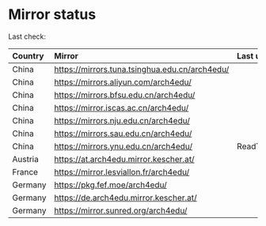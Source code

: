 <script src="./time.js"></script>
# Mirror status
Last check: <script type="text/javascript">localize(1690446071.9889145);</script>

|Country|Mirror|Last update|
|:------|:-----|:----------|
|China|https://mirrors.tuna.tsinghua.edu.cn/arch4edu/|<script type="text/javascript">localize(1690396186);</script>|
|China|https://mirrors.aliyun.com/arch4edu/|<script type="text/javascript">localize(1690352980);</script>|
|China|https://mirrors.bfsu.edu.cn/arch4edu/|<script type="text/javascript">localize(1690309951);</script>|
|China|https://mirror.iscas.ac.cn/arch4edu/|<script type="text/javascript">localize(1690396186);</script>|
|China|https://mirrors.nju.edu.cn/arch4edu/|<script type="text/javascript">localize(1690352980);</script>|
|China|https://mirrors.sau.edu.cn/arch4edu/|<script type="text/javascript">localize(1690396186);</script>|
|China|https://mirrors.ynu.edu.cn/arch4edu/|ReadTimeout|
|Austria|https://at.arch4edu.mirror.kescher.at/|<script type="text/javascript">localize(1690396186);</script>|
|France|https://mirror.lesviallon.fr/arch4edu/|<script type="text/javascript">localize(1689402753);</script>|
|Germany|https://pkg.fef.moe/arch4edu/|<script type="text/javascript">localize(1690396186);</script>|
|Germany|https://de.arch4edu.mirror.kescher.at/|<script type="text/javascript">localize(1690396186);</script>|
|Germany|https://mirror.sunred.org/arch4edu/|<script type="text/javascript">localize(1690396186);</script>|

<script src="./tablefilter/tablefilter.js"></script>
<script src="./table.js"></script>